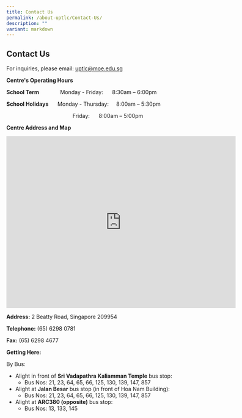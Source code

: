 ```yaml
---
title: Contact Us
permalink: /about-uptlc/Contact-Us/
description: ""
variant: markdown
---
```

## Contact Us

For inquiries, please email:&nbsp;[uptlc@moe.edu.sg](mailto:uptlc@moe.edu.sg)  

**Centre's Operating Hours**  

**School Term**&nbsp; &nbsp;&nbsp;&nbsp;&nbsp;&nbsp;&nbsp;&nbsp; &nbsp; &nbsp; Monday - Friday:&nbsp;&nbsp;&nbsp; &nbsp;&nbsp;8:30am – 6:00pm&nbsp;

**School Holidays**&nbsp;&nbsp; &nbsp;&nbsp;&nbsp;Monday - Thursday:&nbsp;&nbsp;&nbsp;&nbsp;&nbsp;8:00am – 5:30pm

&nbsp;&nbsp; &nbsp;&nbsp;&nbsp; &nbsp;&nbsp;&nbsp; &nbsp;&nbsp;&nbsp; &nbsp;&nbsp;&nbsp; &nbsp;&nbsp;&nbsp; &nbsp;&nbsp;&nbsp; &nbsp;&nbsp;&nbsp; &nbsp;&nbsp;&nbsp;&nbsp;&nbsp;&nbsp;&nbsp;&nbsp; &nbsp;&nbsp;&nbsp; Friday:&nbsp; &nbsp;&nbsp;&nbsp;&nbsp;8:00am – 5:00pm

**Centre Address and Map**

<iframe loading="lazy" allowfullscreen="" style="border:0;" height="450" width="600" src="https://www.google.com/maps/embed?pb=!1m14!1m8!1m3!1d15955.073473623603!2d103.859152!3d1.314484!3m2!1i1024!2i768!4f13.1!3m3!1m2!1s0x0%3A0x12d807d0f3f91b60!2sUmar%20Pulavar%20Tamil%20Language%20Centre!5e0!3m2!1sen!2sus!4v1665112174811!5m2!1sen!2sus"></iframe>

**Address:**
2 Beatty Road, Singapore 209954

**Telephone:**
(65) 6298 0781

**Fax:**
(65) 6298 4677
  
**Getting Here:**

By Bus:

- Alight in front of **Sri Vadapathra Kaliamman Temple** bus stop:
    - Bus Nos: 21, 23, 64, 65, 66, 125, 130, 139, 147, 857
- Alight at **Jalan Besar** bus stop (in front of Hoa Nam Building):
    - Bus Nos: 21, 23, 64, 65, 66, 125, 130, 139, 147, 857
- Alight at **ARC380 (opposite)** bus stop:
    - Bus Nos: 13, 133, 145